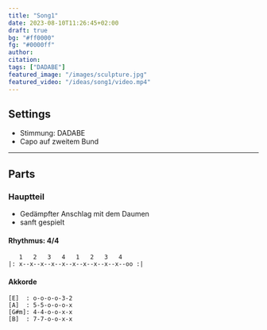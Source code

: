 ```yaml
---
title: "Song1"
date: 2023-08-10T11:26:45+02:00
draft: true
bg: "#ff0000"
fg: "#0000ff"
author: 
citation:
tags: ["DADABE"]
featured_image: "/images/sculpture.jpg"
featured_video: "/ideas/song1/video.mp4"
---
```


## Settings
- Stimmung: DADABE
- Capo auf zweitem Bund

---

## Parts

### Hauptteil
- Gedämpfter Anschlag mit dem Daumen
- sanft gespielt

#### Rhythmus: 4/4

```
   1   2   3   4   1   2   3   4     
|: x--x--x--x--x--x--x--x--x--x--oo :|
```

#### Akkorde

```
[E]  : o-o-o-o-3-2
[A]  : 5-5-o-o-o-x
[G#m]: 4-4-o-o-x-x
[B]  : 7-7-o-o-x-x
```

